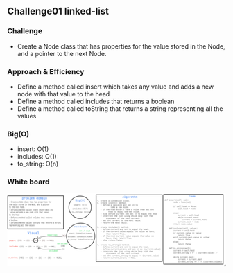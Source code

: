 ## Challenge01 linked-list

### Challenge
- Create a Node class that has properties for 
the value stored in the Node, and a pointer 
to the next Node.

### Approach & Efficiency
- Define a method called insert which takes any
 value and adds a new node with that value 
to the head
- Define a method called includes that returns 
a boolean
- Define a method called toString that returns a string
representing all the values

### Big(O)
- insert: O(1)
- includes: O(1)
- to_string: O(n)

### White board
![img](../../../assets/linked-list.png)
